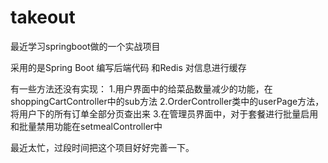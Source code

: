 # takeout
最近学习springboot做的一个实战项目

采用的是Spring Boot 编写后端代码 和Redis 对信息进行缓存

有一些方法还没有实现：
1.用户界面中的给菜品数量减少的功能，在shoppingCartController中的sub方法
2.OrderController类中的userPage方法，将用户下的所有订单全部分页查出来
3.在管理员界面中，对于套餐进行批量启用和批量禁用功能在setmealController中

最近太忙，过段时间把这个项目好好完善一下。
